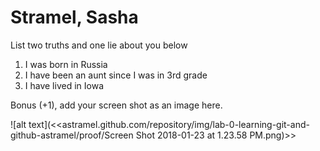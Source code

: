 # Stramel, Sasha
List two truths and one lie about you below

1. I was born in Russia
1. I have been an aunt since I was in 3rd grade
1. I have lived in Iowa


Bonus (+1), add your screen shot as an image here.

![alt text](<<astramel.github.com/repository/img/lab-0-learning-git-and-github-astramel/proof/Screen Shot 2018-01-23 at 1.23.58 PM.png)>>


